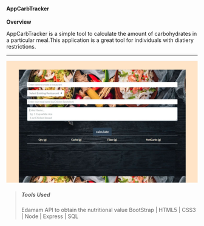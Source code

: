 
#### AppCarbTracker

**Overview**

AppCarbTracker is a simple tool to calculate the amount of carbohydrates in a particular meal.This application is a great tool for individuals with diatiery restrictions.
***
 ![Screenshot](./public/assets/css/CarbTracker.jpg)

>##### Tools Used
>Edamam API to obtain the nutritional value
>BootStrap | HTML5 | CSS3 | Node | Express | SQL 

